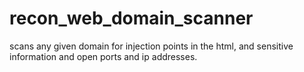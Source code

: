 # recon_web_domain_scanner
scans any given domain for injection points in the html, and sensitive information and open ports and ip addresses.
